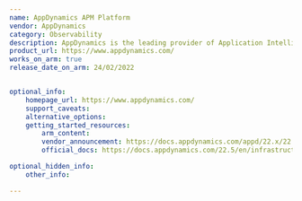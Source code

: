 ```yaml
---
name: AppDynamics APM Platform
vendor: AppDynamics 
category: Observability
description: AppDynamics is the leading provider of Application Intelligence for modern. application architectures operating in distributed, dynamic, and agile environments.
product_url: https://www.appdynamics.com/
works_on_arm: true
release_date_on_arm: 24/02/2022


optional_info:
    homepage_url: https://www.appdynamics.com/
    support_caveats:
    alternative_options:
    getting_started_resources:
        arm_content: 
        vendor_announcement: https://docs.appdynamics.com/appd/22.x/22.3/en/infrastructure-visibility/machine-agent/machine-agent-requirements-and-supported-environments
        official_docs: https://docs.appdynamics.com/22.5/en/infrastructure-visibility/machine-agent/install-the-machine-agent

optional_hidden_info:
    other_info: 

---
```

